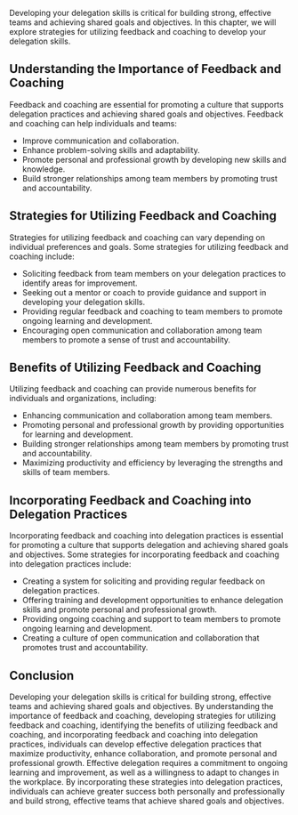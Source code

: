
Developing your delegation skills is critical for building strong, effective teams and achieving shared goals and objectives. In this chapter, we will explore strategies for utilizing feedback and coaching to develop your delegation skills.

Understanding the Importance of Feedback and Coaching
-----------------------------------------------------

Feedback and coaching are essential for promoting a culture that supports delegation practices and achieving shared goals and objectives. Feedback and coaching can help individuals and teams:

* Improve communication and collaboration.
* Enhance problem-solving skills and adaptability.
* Promote personal and professional growth by developing new skills and knowledge.
* Build stronger relationships among team members by promoting trust and accountability.

Strategies for Utilizing Feedback and Coaching
----------------------------------------------

Strategies for utilizing feedback and coaching can vary depending on individual preferences and goals. Some strategies for utilizing feedback and coaching include:

* Soliciting feedback from team members on your delegation practices to identify areas for improvement.
* Seeking out a mentor or coach to provide guidance and support in developing your delegation skills.
* Providing regular feedback and coaching to team members to promote ongoing learning and development.
* Encouraging open communication and collaboration among team members to promote a sense of trust and accountability.

Benefits of Utilizing Feedback and Coaching
-------------------------------------------

Utilizing feedback and coaching can provide numerous benefits for individuals and organizations, including:

* Enhancing communication and collaboration among team members.
* Promoting personal and professional growth by providing opportunities for learning and development.
* Building stronger relationships among team members by promoting trust and accountability.
* Maximizing productivity and efficiency by leveraging the strengths and skills of team members.

Incorporating Feedback and Coaching into Delegation Practices
-------------------------------------------------------------

Incorporating feedback and coaching into delegation practices is essential for promoting a culture that supports delegation and achieving shared goals and objectives. Some strategies for incorporating feedback and coaching into delegation practices include:

* Creating a system for soliciting and providing regular feedback on delegation practices.
* Offering training and development opportunities to enhance delegation skills and promote personal and professional growth.
* Providing ongoing coaching and support to team members to promote ongoing learning and development.
* Creating a culture of open communication and collaboration that promotes trust and accountability.

Conclusion
----------

Developing your delegation skills is critical for building strong, effective teams and achieving shared goals and objectives. By understanding the importance of feedback and coaching, developing strategies for utilizing feedback and coaching, identifying the benefits of utilizing feedback and coaching, and incorporating feedback and coaching into delegation practices, individuals can develop effective delegation practices that maximize productivity, enhance collaboration, and promote personal and professional growth. Effective delegation requires a commitment to ongoing learning and improvement, as well as a willingness to adapt to changes in the workplace. By incorporating these strategies into delegation practices, individuals can achieve greater success both personally and professionally and build strong, effective teams that achieve shared goals and objectives.
